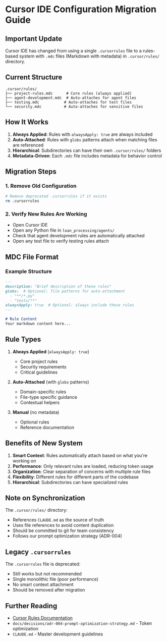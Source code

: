 # Cursor IDE Configuration Migration Guide

## Important Update
Cursor IDE has changed from using a single `.cursorrules` file to a rules-based system with `.mdc` files (Markdown with metadata) in `.cursor/rules/` directory.

## Current Structure
```
.cursor/rules/
├── project-rules.mdc      # Core rules (always applied)
├── agent-development.mdc  # Auto-attaches for agent files
├── testing.mdc           # Auto-attaches for test files
└── security.mdc          # Auto-attaches for sensitive files
```

## How It Works
1. **Always Applied**: Rules with `alwaysApply: true` are always included
2. **Auto-Attached**: Rules with `globs` patterns attach when matching files are referenced
3. **Hierarchical**: Subdirectories can have their own `.cursor/rules/` folders
4. **Metadata-Driven**: Each `.mdc` file includes metadata for behavior control

## Migration Steps

### 1. Remove Old Configuration
```bash
# Remove deprecated .cursorrules if it exists
rm .cursorrules
```

### 2. Verify New Rules Are Working
- Open Cursor IDE
- Open any Python file in `loan_processing/agents/`
- Check that agent development rules are automatically attached
- Open any test file to verify testing rules attach

## MDC File Format

### Example Structure
```markdown
---
description: "Brief description of these rules"
globs:  # Optional: file patterns for auto-attachment
  - "**/*.py"
  - "tests/**"
alwaysApply: true  # Optional: always include these rules
---

# Rule Content
Your markdown content here...
```

## Rule Types

1. **Always Applied** (`alwaysApply: true`)
   - Core project rules
   - Security requirements
   - Critical guidelines

2. **Auto-Attached** (with `globs` patterns)
   - Domain-specific rules
   - File-type specific guidance
   - Contextual helpers

3. **Manual** (no metadata)
   - Optional rules
   - Reference documentation

## Benefits of New System

1. **Smart Context**: Rules automatically attach based on what you're working on
2. **Performance**: Only relevant rules are loaded, reducing token usage
3. **Organization**: Clear separation of concerns with multiple rule files
4. **Flexibility**: Different rules for different parts of the codebase
5. **Hierarchical**: Subdirectories can have specialized rules

## Note on Synchronization

The `.cursor/rules/` directory:
- References `CLAUDE.md` as the source of truth
- Uses file references to avoid content duplication
- Should be committed to git for team consistency
- Follows our prompt optimization strategy (ADR-004)

## Legacy `.cursorrules`

The `.cursorrules` file is deprecated:
- Still works but not recommended
- Single monolithic file (poor performance)
- No smart context attachment
- Should be removed after migration

## Further Reading

- [Cursor Rules Documentation](https://docs.cursor.com/en/context/rules)
- `docs/decisions/adr-004-prompt-optimization-strategy.md` - Token optimization
- `CLAUDE.md` - Master development guidelines